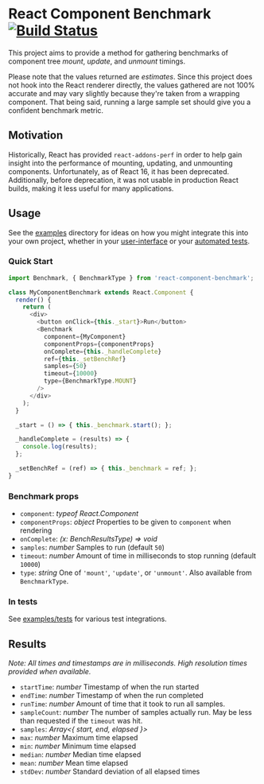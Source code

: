 # React Component Benchmark [![Build Status](https://img.shields.io/travis/paularmstrong/react-component-benchmark/master.svg?style=flat-square)](https://travis-ci.org/paularmstrong/react-component-benchmark)

This project aims to provide a method for gathering benchmarks of component tree *mount*, *update*, and *unmount* timings.

Please note that the values returned are *estimates*. Since this project does not hook into the React renderer directly, the values gathered are not 100% accurate and may vary slightly because they're taken from a wrapping component. That being said, running a large sample set should give you a confident benchmark metric.

## Motivation

Historically, React has provided `react-addons-perf` in order to help gain insight into the performance of mounting, updating, and unmounting components. Unfortunately, as of React 16, it has been deprecated. Additionally, before deprecation, it was not usable in production React builds, making it less useful for many applications.

## Usage

See the [examples](./examples) directory for ideas on how you might integrate this into your own project, whether in your [user-interface](./examples/ui/index.js) or your [automated tests](./examples/tests/jest.js).

### Quick Start

```js
import Benchmark, { BenchmarkType } from 'react-component-benchmark';

class MyComponentBenchmark extends React.Component {
  render() {
    return (
      <div>
        <button onClick={this._start}>Run</button>
        <Benchmark
          component={MyComponent}
          componentProps={componentProps}
          onComplete={this._handleComplete}
          ref={this._setBenchRef}
          samples={50}
          timeout={10000}
          type={BenchmarkType.MOUNT}
        />
      </div>
    );
  }

  _start = () => { this._benchmark.start(); };

  _handleComplete = (results) => {
    console.log(results);
  };

  _setBenchRef = (ref) => { this._benchmark = ref; };
}
```

### Benchmark props

* `component`: *typeof React.Component*
* `componentProps`: *object* Properties to be given to `component` when rendering
* `onComplete`: *(x: BenchResultsType) => void*
* `samples`: *number* Samples to run (default `50`)
* `timeout`: *number* Amount of time in milliseconds to stop running (default `10000`)
* `type`: *string* One of `'mount'`, `'update'`, or `'unmount'`. Also available from `BenchmarkType`.

### In tests

See [examples/tests](./examples/tests/) for various test integrations.

## Results

*Note: All times and timestamps are in milliseconds. High resolution times provided when available.*

* `startTime`: *number* Timestamp of when the run started
* `endTime`: *number* Timestamp of when the run completed
* `runTime`: *number* Amount of time that it took to run all samples.
* `sampleCount`: *number* The number of samples actually run. May be less than requested if the `timeout` was hit.
* `samples`: *Array<{ start, end, elapsed }>*
* `max`: *number* Maximum time elapsed
* `min`: *number* Minimum time elapsed
* `median`: *number* Median time elapsed
* `mean`: *number* Mean time elapsed
* `stdDev`: *number* Standard deviation of all elapsed times
